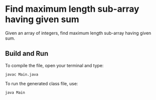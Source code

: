 # Find maximum length sub-array having given sum

Given an array of integers, find maximum length sub-array having given sum.

## Build and Run

To compile the file, open your terminal and type:
```
javac Main.java
```

To run the generated class file, use:
```
java Main
```
